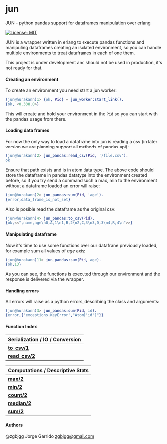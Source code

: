 # jun
JUN - python pandas support for dataframes manipulation over erlang

[![License: MIT](https://img.shields.io/github/license/TheHover/jun.svg)](https://raw.githubusercontent.com/TheHover/jun/master/LICENSE)

JUN is a wrapper written in erlang to execute pandas functions and manipuling dataframes creating an isolated environment, so you can handle multiple environments to treat dataframes in each of one them.

This project is under development and should not be used in production, it's not ready for that.

#### Creating an environment

To create an environment you need start a jun worker:

```erlang
(jun@hurakann)1> {ok, Pid} = jun_worker:start_link().
{ok, <0.338.0>}
```

This will create and hold your environment in the `Pid` so you can start with the pandas usage from there.

#### Loading data frames

For now the only way to load a dataframe into jun is reading a csv (in later version we are planning support all methods of pandas api):

```erlang
(jun@hurakann)2> jun_pandas:read_csv(Pid, '/file.csv').
ok
```

Ensure that path exists and is in atom data type. The above code should store the dataframe in pandas datatype into the environment created before, so if you try send a command such a max, min to the environment without a dataframe loaded an error will raise:

```erlang
(jun@hurakann)2> jun_pandas:sum(Pid, 'age'). 
{error,data_frame_is_not_set}
```

Also is posible read the dataframe as the original csv:

```erlang
(jun@hurakann)4> jun_pandas:to_csv(Pid).
{ok,<<",name,age\n0,A,1\n1,B,2\n2,C,3\n3,D,3\n4,R,4\n">>}
```

#### Manipulating dataframe

Now it's time to use some functions over our datafrane previously loaded, for example sum all values of _age_ axis:

```erlang
(jun@hurakann)11> jun_pandas:sum(Pid, age).   
{ok,13}
```

As you can see, the functions is executed through our environment and the response is delivered via the wrapper.

#### Handling errors

All errors will raise as a python errors, describing the class and arguments:

```erlang
(jun@hurakann)3> jun_pandas:sum(Pid, id). 
{error,{'exceptions.KeyError',"Atom('id')"}}
```

#### Function Index

| **Serialization / IO / Conversion** |
|-------------------------------------|
| **[to_csv/1]()** |
| **[read_csv/2]()** |

| **Computations / Descriptive Stats** |
|--------------------------------------|
| **[max/2]()** |
| **[min/2]()** |
| **[count/2]()** |
| **[median/2]()** |
| **[sum/2]()** |

#### Authors

@zgbjgg Jorge Garrido <zgbjgg@gmail.com>

